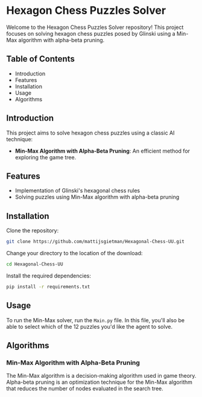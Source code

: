 # Hexagon Chess Puzzles Solver

Welcome to the Hexagon Chess Puzzles Solver repository! This project focuses on solving hexagon chess puzzles posed by Glinski using a Min-Max algorithm with alpha-beta pruning.

## Table of Contents

* Introduction
* Features
* Installation
* Usage
* Algorithms

## Introduction

This project aims to solve hexagon chess puzzles using a classic AI technique:

* **Min-Max Algorithm with Alpha-Beta Pruning**: An efficient method for exploring the game tree.

## Features

* Implementation of Glinski's hexagonal chess rules
* Solving puzzles using Min-Max algorithm with alpha-beta pruning

## Installation

Clone the repository:

```bash
git clone https://github.com/mattijsgietman/Hexagonal-Chess-UU.git
```

Change your directory to the location of the download:

```bash
cd Hexagonal-Chess-UU
```

Install the required dependencies:

```bash
pip install -r requirements.txt
```

## Usage

To run the Min-Max solver, run the `Main.py` file. In this file, you'll also be able to select which of the 12 puzzles you'd like the agent to solve.

## Algorithms

### Min-Max Algorithm with Alpha-Beta Pruning

The Min-Max algorithm is a decision-making algorithm used in game theory. Alpha-beta pruning is an optimization technique for the Min-Max algorithm that reduces the number of nodes evaluated in the search tree.
